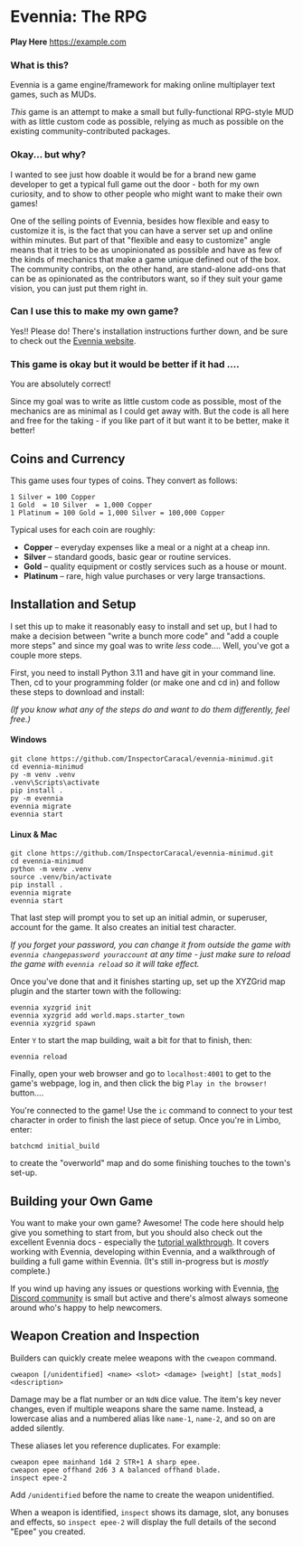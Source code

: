 # Evennia: The RPG

**Play Here** https://example.com

### What is this?

Evennia is a game engine/framework for making online multiplayer text games, such as MUDs.

*This* game is an attempt to make a small but fully-functional RPG-style MUD with as little custom code as possible, relying as much as possible on the existing community-contributed packages. 

### Okay... but why?

I wanted to see just how doable it would be for a brand new game developer to get a typical full game out the door - both for my own curiosity, and to show to other people who might want to make their own games!

One of the selling points of Evennia, besides how flexible and easy to customize it is, is the fact that you can have a server set up and online within minutes. But part of that "flexible and easy to customize" angle means that it tries to be as unopinionated as possible and have as few of the kinds of mechanics that make a game unique defined out of the box. The community contribs, on the other hand, are stand-alone add-ons that can be as opinionated as the contributors want, so if they suit your game vision, you can just put them right in.

### Can I use this to make my own game?

Yes!! Please do! There's installation instructions further down, and be sure to check out the [Evennia website](https://evennia.com).

### This game is okay but it would be better if it had <something else>....

You are absolutely correct!

Since my goal was to write as little custom code as possible, most of the mechanics are as minimal as I could get away with. But the code is all here and free for the taking - if you like part of it but want it to be better, make it better!


## Coins and Currency

This game uses four types of coins. They convert as follows:

```
1 Silver = 100 Copper
1 Gold  = 10 Silver  = 1,000 Copper
1 Platinum = 100 Gold = 1,000 Silver = 100,000 Copper
```

Typical uses for each coin are roughly:

- **Copper** – everyday expenses like a meal or a night at a cheap inn.
- **Silver** – standard goods, basic gear or routine services.
- **Gold** – quality equipment or costly services such as a house or mount.
- **Platinum** – rare, high value purchases or very large transactions.


## Installation and Setup

I set this up to make it reasonably easy to install and set up, but I had to make a decision between "write a bunch more code" and "add a couple more steps" and since my goal was to write *less* code.... Well, you've got a couple more steps.

First, you need to install Python 3.11 and have git in your command line. Then, cd to your programming folder (or make one and cd in) and follow these steps to download and install:

*(If you know what any of the steps do and want to do them differently, feel free.)*

#### Windows
```
git clone https://github.com/InspectorCaracal/evennia-minimud.git
cd evennia-minimud
py -m venv .venv
.venv\Scripts\activate
pip install .
py -m evennia
evennia migrate
evennia start
```

#### Linux & Mac
```
git clone https://github.com/InspectorCaracal/evennia-minimud.git
cd evennia-minimud
python -m venv .venv
source .venv/bin/activate
pip install .
evennia migrate
evennia start
```

That last step will prompt you to set up an initial admin, or superuser, account for the game. It also creates an initial test character.

*If you forget your password, you can change it from outside the game with `evennia changepassword youraccount` at any time - just make sure to reload the game with `evennia reload` so it will take effect.*

Once you've done that and it finishes starting up, set up the XYZGrid map plugin and the starter town with the following:

```
evennia xyzgrid init
evennia xyzgrid add world.maps.starter_town
evennia xyzgrid spawn
```

Enter `Y` to start the map building, wait a bit for that to finish, then:

    evennia reload
		
Finally, open your web browser and go to `localhost:4001` to get to the game's webpage, log in, and then click the big `Play in the browser!` button....

You're connected to the game! Use the `ic` command to connect to your test character in order to finish the last piece of setup. Once you're in Limbo, enter:

    batchcmd initial_build

to create the "overworld" map and do some finishing touches to the town's set-up.

## Building your Own Game

You want to make your own game? Awesome! The code here should help give you something to start from, but you should also check out the excellent Evennia docs - especially the [tutorial walkthrough](https://www.evennia.com/docs/latest/Howtos/Beginner-Tutorial/Beginner-Tutorial-Overview.html). It covers working with Evennia, developing within Evennia, and a walkthrough of building a full game within Evennia. (It's still in-progress but is *mostly* complete.)

If you wind up having any issues or questions working with Evennia, [the Discord community](https://discord.gg/AJJpcRUhtF) is small but active and there's almost always someone around who's happy to help newcomers.

## Weapon Creation and Inspection

Builders can quickly create melee weapons with the `cweapon` command.

```
cweapon [/unidentified] <name> <slot> <damage> [weight] [stat_mods] <description>
```

Damage may be a flat number or an `NdN` dice value. The item's key never
changes, even if multiple weapons share the same name. Instead, a lowercase
alias and a numbered alias like `name-1`, `name-2`, and so on are added
silently.

These aliases let you reference duplicates. For example:

```text
cweapon epee mainhand 1d4 2 STR+1 A sharp epee.
cweapon epee offhand 2d6 3 A balanced offhand blade.
inspect epee-2
```

Add `/unidentified` before the name to create the weapon unidentified.

When a weapon is identified, `inspect` shows its damage, slot, any bonuses and
effects, so `inspect epee-2` will display the full details of the second
"Epee" you created.
